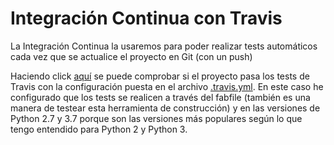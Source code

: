 # Integración Continua con Travis

La Integración Continua la usaremos para poder realizar tests automáticos cada vez que se actualice el proyecto en Git (con un push)

Haciendo click [aquí](https://travis-ci.com/OMGitsXupi/WikiRandom) se puede comprobar si el proyecto pasa los tests de Travis con la configuración puesta en el archivo [.travis.yml](https://github.com/OMGitsXupi/WikiRandom/blob/master/.travis.yml).
En este caso he configurado que los tests se realicen a través del fabfile (también es una manera de testear esta herramienta de construcción) y en las versiones de Python 2.7 y 3.7 porque son las versiones más populares según lo que tengo entendido para Python 2 y Python 3.
